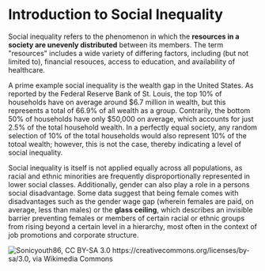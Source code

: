 # Introduction to Social Inequality
Social inequality refers to the phenomenon in which the **resources in a society are unevenly distributed** between its members. The term "resources" includes a wide variety of differing factors, including (but not limited to), financial resouces, access to education, and availability of healthcare.

A prime example social inequality is the wealth gap in the United States. As reported by the Federal Reserve Bank of St. Louis, the top 10% of households have on average around $6.7 million in wealth, but this represents a total of 66.9% of all wealth as a group. Contrarily, the bottom 50% of households have only $50,000 on average, which accounts for just 2.5% of the total household wealth. In a perfectly equal society, any random selection of 10% of the total households would also represent 10% of the totoal wealth; however, this is not the case, thereby indicating a level of social inequality.

Social inequality is itself is not applied equally across all populations, as racial and ethnic minorities are frequently disproportionally represented in lower social classes. Additionally, gender can also play a role in a persons social disadvantage. Some data suggest that being female comes with disadvantages such as the gender wage gap (wherein females are paid, on average, less than males) or the **glass ceiling**, which describes an invisible barrier preventing females or members of certain racial or ethnic groups from rising beyond a certain level in a hierarchy, most often in the context of job promotions and corporate structure. 

![Sonicyouth86, CC BY-SA 3.0 <https://creativecommons.org/licenses/by-sa/3.0>, via Wikimedia Commons](https://upload.wikimedia.org/wikipedia/commons/5/58/US_Gender_Pay_Gap_by_industry_.001.png)